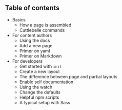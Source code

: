 ## Table of contents

- Basics
  - How a page is assembled
  - Cuttlebelle commands
- For content authors
  - Using the docs
  - Add a new page
  - Primer on yaml
  - Primer on Markdown
- For developers
  - Get started with `init`
  - Create a new layout
  - The difference between page and partial layouts
  - Enable self documentation
  - Using the watch
  - Change the defaults
  - Helpful npm scripts
  - A typical setup with Sass
